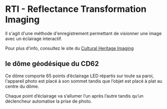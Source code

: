 # RTI - Reflectance Transformation Imaging

Il s'agit d'une méthode d'enregistrement permettant de visionner une image avec un éclairage interactif.

Pour plus d'info, consultez le site du [Cultural Heritage Imaging](http://culturalheritageimaging.org/Technologies/RTI/more_rti_examples.html)

## le dôme géodésique du CD62

Ce dôme comporte 65 points d’éclairage LED répartis sur toute sa paroi, l'appareil photo est placé à son sommet tandis que l’objet est placé à plat au centre du dôme.

Chaque point d’éclairage va s’allumer l’un après l’autre tandis qu’un déclencheur automatise la prise de photo.